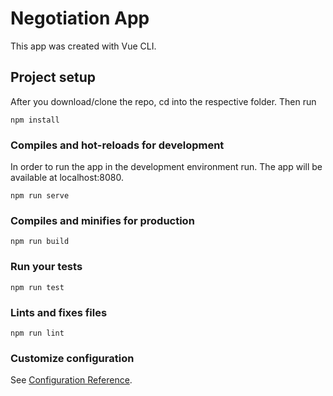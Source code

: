 # Negotiation App

This app was created with Vue CLI.

## Project setup
After you download/clone the repo, cd into the respective folder. Then run

```
npm install
```

### Compiles and hot-reloads for development
In order to run the app in the development environment run. The app will be available at localhost:8080.

```
npm run serve
```

### Compiles and minifies for production
```
npm run build
```

### Run your tests
```
npm run test
```

### Lints and fixes files
```
npm run lint
```

### Customize configuration
See [Configuration Reference](https://cli.vuejs.org/config/).

